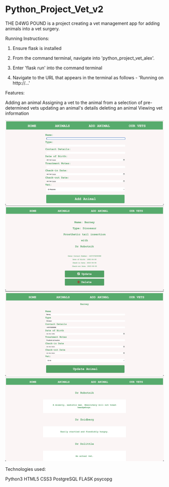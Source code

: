 # Python_Project_Vet_v2

THE D4WG POUND is a project creating a vet management app for adding animals into a vet surgery.

Running Instructions:

1. Ensure flask is installed

2. From the command terminal, navigate into 'python_project_vet_alex'.

3. Enter 'flask run' into the command terminal

4. Navigate to the URL that appears in the terminal as follows - 'Running on http://...'

Features:

Adding an animal
Assigning a vet to the animal from a selection of pre-determined vets
updating an animal's details
deleting an animal
Viewing vet information

![Add Animal](<screenshots/Screenshot 2023-06-14 at 09.25.27.jpg>)
![Show Animal](<screenshots/Screenshot 2023-06-14 at 09.26.05.jpg>)
![Update Animal](<screenshots/Screenshot 2023-06-14 at 09.26.31.jpg>)
![Show Vets](<screenshots/Screenshot 2023-06-14 at 09.26.47.jpg>)

Technologies used:

Python3
HTML5
CSS3
PostgreSQL
FLASK
psycopg
